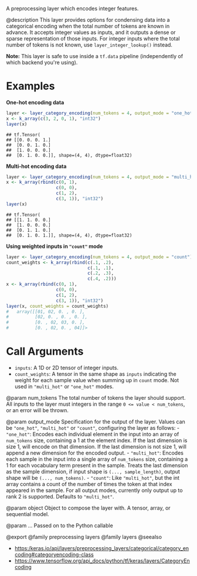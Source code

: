 A preprocessing layer which encodes integer features.

@description
This layer provides options for condensing data into a categorical encoding
when the total number of tokens are known in advance. It accepts integer
values as inputs, and it outputs a dense or sparse representation of those
inputs. For integer inputs where the total number of tokens is not known,
use `layer_integer_lookup()` instead.

**Note:** This layer is safe to use inside a `tf.data` pipeline
(independently of which backend you're using).

# Examples
**One-hot encoding data**


```r
layer <- layer_category_encoding(num_tokens = 4, output_mode = "one_hot")
x <- k_array(c(3, 2, 0, 1), "int32")
layer(x)
```

```
## tf.Tensor(
## [[0. 0. 0. 1.]
##  [0. 0. 1. 0.]
##  [1. 0. 0. 0.]
##  [0. 1. 0. 0.]], shape=(4, 4), dtype=float32)
```

**Multi-hot encoding data**


```r
layer <- layer_category_encoding(num_tokens = 4, output_mode = "multi_hot")
x <- k_array(rbind(c(0, 1),
                   c(0, 0),
                   c(1, 2),
                   c(3, 1)), "int32")
layer(x)
```

```
## tf.Tensor(
## [[1. 1. 0. 0.]
##  [1. 0. 0. 0.]
##  [0. 1. 1. 0.]
##  [0. 1. 0. 1.]], shape=(4, 4), dtype=float32)
```

**Using weighted inputs in `"count"` mode**


```r
layer <- layer_category_encoding(num_tokens = 4, output_mode = "count")
count_weights <- k_array(rbind(c(.1, .2),
                               c(.1, .1),
                               c(.2, .3),
                               c(.4, .2)))
x <- k_array(rbind(c(0, 1),
                   c(0, 0),
                   c(1, 2),
                   c(3, 1)), "int32")
layer(x, count_weights = count_weights)
#   array([[01, 02, 0. , 0. ],
#          [02, 0. , 0. , 0. ],
#          [0. , 02, 03, 0. ],
#          [0. , 02, 0. , 04]]>
```

# Call Arguments
- `inputs`: A 1D or 2D tensor of integer inputs.
- `count_weights`: A tensor in the same shape as `inputs` indicating the
    weight for each sample value when summing up in `count` mode.
    Not used in `"multi_hot"` or `"one_hot"` modes.

@param num_tokens
The total number of tokens the layer should support. All
inputs to the layer must integers in the range `0 <= value <
num_tokens`, or an error will be thrown.

@param output_mode
Specification for the output of the layer.
Values can be `"one_hot"`, `"multi_hot"` or `"count"`,
configuring the layer as follows:
    - `"one_hot"`: Encodes each individual element in the input
        into an array of `num_tokens` size, containing a 1 at the
        element index. If the last dimension is size 1, will encode
        on that dimension. If the last dimension is not size 1,
        will append a new dimension for the encoded output.
    - `"multi_hot"`: Encodes each sample in the input into a single
        array of `num_tokens` size, containing a 1 for each
        vocabulary term present in the sample. Treats the last
        dimension as the sample dimension, if input shape is
        `(..., sample_length)`, output shape will be
        `(..., num_tokens)`.
    - `"count"`: Like `"multi_hot"`, but the int array contains a
        count of the number of times the token at that index
        appeared in the sample.
For all output modes, currently only output up to rank 2 is
supported.
Defaults to `"multi_hot"`.

@param object
Object to compose the layer with. A tensor, array, or sequential model.

@param ...
Passed on to the Python callable

@export
@family preprocessing layers
@family layers
@seealso
+ <https:/keras.io/api/layers/preprocessing_layers/categorical/category_encoding#categoryencoding-class>
+ <https://www.tensorflow.org/api_docs/python/tf/keras/layers/CategoryEncoding>
